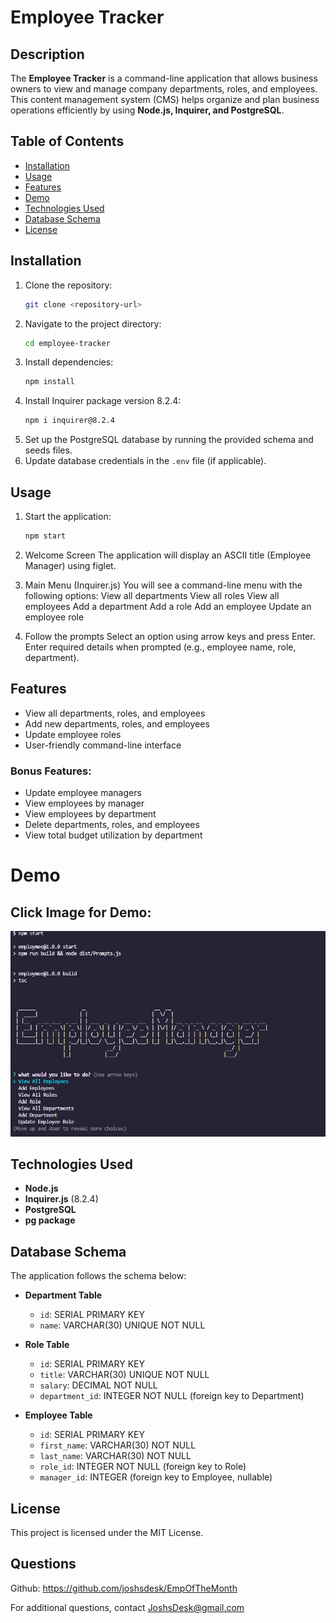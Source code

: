 # Employee Tracker

## Description

The **Employee Tracker** is a command-line application that allows business owners to view and manage company departments, roles, and employees. This content management system (CMS) helps organize and plan business operations efficiently by using **Node.js, Inquirer, and PostgreSQL**.

## Table of Contents
- [Installation](#installation)
- [Usage](#usage)
- [Features](#features)
- [Demo](#demo)
- [Technologies Used](#technologies-used)
- [Database Schema](#database-schema)
- [License](#license)

## Installation

1. Clone the repository:
   ```sh
   git clone <repository-url>
   ```
2. Navigate to the project directory:
   ```sh
   cd employee-tracker
   ```
3. Install dependencies:
   ```sh
   npm install
   ```
4. Install Inquirer package version 8.2.4:
   ```sh
   npm i inquirer@8.2.4
   ```
5. Set up the PostgreSQL database by running the provided schema and seeds files.
6. Update database credentials in the `.env` file (if applicable).

## Usage

1. Start the application:
   ```sh
   npm start
   ```
2. Welcome Screen
   The application will display an ASCII title (Employee Manager) using figlet.
3. Main Menu (Inquirer.js)
   You will see a command-line menu with the following options:
   View all departments
   View all roles
   View all employees
   Add a department
   Add a role
   Add an employee
   Update an employee role
   
4. Follow the prompts
   Select an option using arrow keys and press Enter.
   Enter required details when prompted (e.g., employee name, role, department).


## Features

- View all departments, roles, and employees
- Add new departments, roles, and employees
- Update employee roles
- User-friendly command-line interface

### Bonus Features:
- Update employee managers
- View employees by manager
- View employees by department
- Delete departments, roles, and employees
- View total budget utilization by department

# Demo

## Click Image for Demo:

[![Demo Video](./Assets/Screenshot%202025-02-04%20234201.png)](https://youtu.be/hmhcGkJW_dg)

## Technologies Used

- **Node.js**
- **Inquirer.js** (8.2.4)
- **PostgreSQL**
- **pg package**

## Database Schema

The application follows the schema below:

- **Department Table**
  - `id`: SERIAL PRIMARY KEY
  - `name`: VARCHAR(30) UNIQUE NOT NULL

- **Role Table**
  - `id`: SERIAL PRIMARY KEY
  - `title`: VARCHAR(30) UNIQUE NOT NULL
  - `salary`: DECIMAL NOT NULL
  - `department_id`: INTEGER NOT NULL (foreign key to Department)

- **Employee Table**
  - `id`: SERIAL PRIMARY KEY
  - `first_name`: VARCHAR(30) NOT NULL
  - `last_name`: VARCHAR(30) NOT NULL
  - `role_id`: INTEGER NOT NULL (foreign key to Role)
  - `manager_id`: INTEGER (foreign key to Employee, nullable)

## License

This project is licensed under the MIT License.

## Questions
Github: https://github.com/joshsdesk/EmpOfTheMonth

For additional questions, contact JoshsDesk@gmail.com

